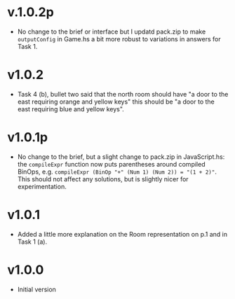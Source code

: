 # v.1.0.2p

- No change to the brief or interface but I updatd pack.zip to make
`outputConfig` in Game.hs a bit more robust to variations in answers
for Task 1.

# v1.0.2

- Task 4 (b), bullet two said that the north room should have "a door to
the east requiring orange and yellow keys" this should be "a door to
the east requiring blue and yellow keys".

# v1.0.1p

- No change to the brief, but a slight change to pack.zip in JavaScript.hs:
the `compileExpr` function now puts parentheses around compiled BinOps, e.g.
`compileExpr (BinOp "+" (Num 1) (Num 2)) = "(1 + 2)"`. This should not
affect any solutions, but is slightly nicer for experimentation.

# v1.0.1

- Added a little more explanation on the Room representation on p.1
  and in Task 1 (a).

# v1.0.0

- Initial version